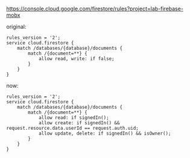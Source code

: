 
https://console.cloud.google.com/firestore/rules?project=lab-firebase-mobx

original:

    rules_version = '2';
    service cloud.firestore {
        match /databases/{database}/documents {
            match /{document=**} {
                allow read, write: if false;
            }
        }
    }

now:


    rules_version = '2';
    service cloud.firestore {
        match /databases/{database}/documents {
            match /{document=**} {
                allow read: if signedIn();
                allow create: if signedIn() && request.resource.data.userId == request.auth.uid;
                allow update, delete: if signedIn() && isOwner();
            }
        }
    }
